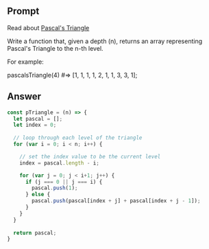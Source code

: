 ## Prompt

Read about [Pascal's Triangle](http://en.wikipedia.org/wiki/Pascal's_triangle)

Write a function that, given a depth (n), returns an array representing Pascal's Triangle to the n-th level.

For example:

pascalsTriangle(4) #=> [1, 1, 1, 1, 2, 1, 1, 3, 3, 1];

## Answer

```js
const pTriangle = (n) => {
  let pascal = [];
  let index = 0;
  
  // loop through each level of the triangle
  for (var i = 0; i < n; i++) {

    // set the index value to be the current level
    index = pascal.length - i;

    for (var j = 0; j < i+1; j++) {
      if (j === 0 || j === i) {
        pascal.push(1);
      } else {
        pascal.push(pascal[index + j] + pascal[index + j - 1]);
      }
    }
  }
  
  return pascal;
}
```